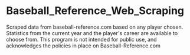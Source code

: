 # Baseball_Reference_Web_Scraping

Scraped data from baseball-reference.com based on any player chosen. Statistics from the current year and the player's career are available to choose from. This program is not intended for public use, and acknowledges the policies in place on Baseball-Reference.com
